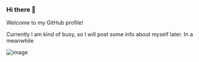### Hi there 👋
Welcome to my GitHub profile!

Currently I am kind of busy, so I will post some info about myself later. In a meanwhile

![image]({https://img.shields.io/badge/LinkedIn-0077B5?style=for-the-badge&logo=linkedin&logoColor=white})

<!--
**petr-ngn/petr-ngn** is a ✨ _special_ ✨ repository because its `README.md` (this file) appears on your GitHub profile.

Here are some ideas to get you started:

- 🔭 I’m currently working on ...
- 🌱 I’m currently learning ...
- 👯 I’m looking to collaborate on ...
- 🤔 I’m looking for help with ...
- 💬 Ask me about ...
- 📫 How to reach me: ...
- 😄 Pronouns: ...
- ⚡ Fun fact: ...
-->
